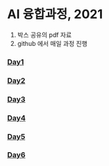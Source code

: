 # AI 융합과정, 2021

1. 박스 공유의 pdf 자료
2. github 에서 매일 과정 진행

### [Day1](./day1/README.md)
### [Day2](./day2/README.md)
### [Day3](./day3/README.md)
### [Day4](./day4/README.md)
### [Day5](./day5/README.md)
### [Day6](./day6/README.md)


